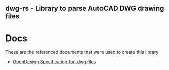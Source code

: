 ## dwg-rs - Library to parse AutoCAD DWG drawing files

# Docs
These are the referenced documents that were used to create this library
* [OpenDesign Specification for .dwg files](https://www.opendesign.com/files/guestdownloads/OpenDesign_Specification_for_.dwg_files.pdf)
